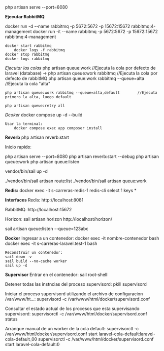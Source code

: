 php artisan serve --port=8080


**Ejecutar RabbitMQ**

docker run -d --name rabbitmq -p 5672:5672 -p 15672:15672 rabbitmq:4-management
docker run -it --name rabbitmq -p 5672:5672 -p 15672:15672 rabbitmq:4-management

    docker start rabbitmq
        docker logs -f rabbitmq
    docker stop rabbitmq
    docker logs rabbitmq


*Ejecutar las colas*
    php artisan queue:work                                      //Ejecuta la cola por defecto de laravel (database)
->  php artisan queue:work rabbitmq                             //Ejecuta la cola por defecto de rabbitMQ
    php artisan queue:work rabbitmq --queue=alta                //Ejecuta la cola "alta"

    php artisan queue:work rabbitmq --queue=alta,default        //Ejecuta primero la alta, luego default

    php artisan queue:retry all



*Dcoker*
    docker compose up -d --build

    Usar la terminal:
        docker compose exec app composer install
    
**Reverb**
php artisan reverb:start

Inicio rapido:

php artisan serve --port=8080
php artisan reverb:start --debug
php artisan queue:work
php artisan queue:listen

vendor/bin/sail up -d

./vendor/bin/sail artisan route:list
./vendor/bin/sail artisan queue:work

**Redis:**
    docker exec -it s-carreras-redis-1 redis-cli
    select 1
    keys * 


**Interfaces**
Redis:
    http://localhost:8081

RabbitMQ:
    http://localhost:15672

Horizon:
    sail artisan horizon
    http://localhost/horizon/


sail artisan queue:listen --queue=123abc


**Docker**
Ingresar a un contenedor:
docker exec -it nombre-contenedor bash
    docker exec -it s-carreras-laravel.test-1 bash


    Reconstruir un contenedor:
    sail down -v
    sail build --no-cache worker
    sail up -d



**Supervisor**
Entrar en el contenedor:
    sail root-shell

Detener todas las instncias del proceso supervisord:
    pkill supervisord

Iniciar el proceso supervisord utilizando el archivo de configuracion /var/www/ht...:
    supervisord -c /var/www/html/docker/supervisord.conf

Consultar el estado actual de los procesos que esta supervisando supervisord:
    supervisorctl -c /var/www/html/docker/supervisord.conf status

Arranque manual de un worker de la cola default:
    supervisorctl -c /var/www/html/docker/supervisord.conf start laravel-cola-default:laravel-cola-default_00
    supervisorctl -c /var/www/html/docker/supervisord.conf start laravel-cola-default:0


